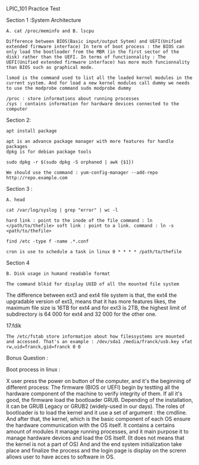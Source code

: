LPIC_101 Practice Test

Section 1 :System Architecture

    A. cat /proc/meminfo and B. lscpu

    Difference between BIOS(Basic input/output Sytem) and UEFI(Unified extended firmware interface) In term of boot process : the BIOS can only load the bootloader from the MBR (in the first sector of the disk) rather than the UEFI. In terms of functionnality : The UEFI(Unified extended firmware interface) has more much funcionnality than BIOS such as graphical mode.

    lsmod is the command used to list all the loaded kernel modules in the current system. And for load a new kernel modules call dummy we needs to use the modprobe command sudo modprobe dummy

    /proc : store informations about running processes
    /sys : contains information for hardware devices connected to the computer

Section 2:

    apt install package

    apt is an advance package manager with more features for handle packages
    dpkg is for debian package tools

    sudo dpkg -r $(sudo dpkg -S orphaned | awk {$1})

    We should use the command : yum-config-manager --add-repo http://repo.example.com

Section 3 :

    A. head

    cat /var/log/syslog | grep "error" | wc -l

    hard link : point to the inode of the file command : ln </path/to/thefile> soft link : point to a link. command : ln -s <path/to/thefile>

    find /etc -type f -name .*.conf

    cron is use to schedule a task in linux 0 * * * * /path/to/thefile

Section 4

    B. Disk usage in humand readable format

    The command blkid for display UUID of all the mounted file system

The difference between ext3 and ext4 file system is that, the ext4 the upgradable version of ext3, means that it has more features likes, the maximum file size is 16TB for ext4 and for ext3 is 2TB, the highest limit of subdirectory is 64 000 for ext4 and 32 000 for the other one.

17.fdik

    The /etc/fstab store information about how filessystems are mounted and accessed. That's an example : /dev/sda1 /media/franck/usb.key vfat rw,uid=franck,gid=franck 0 0

Bonus Question :

Boot process in linux :

X user press the power on button of the computer, and it's the beginning of different process: The firmware (BIOS or UEFI) begin by testting all the hardware component of the machine to verify integrity of them. If all it's good, the firmware load the bootloader GRUB. Depending of the installation, it can be GRUB Legacy or GRUB2 (widely-used in our days). The roles of bootloader is to load the kernel and it use a set of argument : the cmdline. And after that, the kernel, which is the basic component of each OS ensure the hardware communication with the OS itself. It contains a certains amount of modules it manage running processes, and it main purpose it to manage hardware devices and load the OS itself. (It does not means that the kernel is not a part of OS) And and the end system initialization take place and finalize the process and the login page is display on the screnn allows user to have acces to software in OS.
